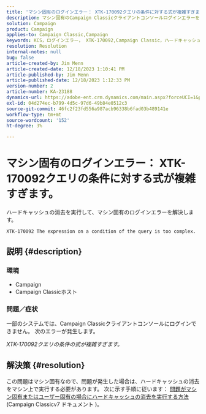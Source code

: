 ```yaml
---
title: 'マシン固有のログインエラー： XTK-170092クエリの条件に対する式が複雑すぎます。'
description: マシン固有のCampaign Classicクライアントコンソールログインエラーを解決する方法を説明します。
solution: Campaign
product: Campaign
applies-to: Campaign Classic,Campaign
keywords: KCS，ログインエラー， XTK-170092,Campaign Classic，ハードキャッシュの消去
resolution: Resolution
internal-notes: null
bug: false
article-created-by: Jim Menn
article-created-date: 12/18/2023 1:10:41 PM
article-published-by: Jim Menn
article-published-date: 12/18/2023 1:12:33 PM
version-number: 2
article-number: KA-23188
dynamics-url: https://adobe-ent.crm.dynamics.com/main.aspx?forceUCI=1&pagetype=entityrecord&etn=knowledgearticle&id=b1a668d2-a69d-ee11-be37-6045bd006268
exl-id: 04d274ec-b799-4d5c-97d6-49b84e0512c3
source-git-commit: 46fc2f23fd556a987acb96338b6fad03b489141e
workflow-type: tm+mt
source-wordcount: '152'
ht-degree: 3%

---
```


# マシン固有のログインエラー： XTK-170092クエリの条件に対する式が複雑すぎます。


ハードキャッシュの消去を実行して、マシン固有のログインエラーを解決します。




```
XTK-170092 The expression on a condition of the query is too complex.
```




## 説明 {#description}


### <b>環境</b>

- Campaign
- Campaign Classicホスト




### <b>問題／症状</b>

一部のシステムでは、Campaign Classicクライアントコンソールにログインできません。 次のエラーが発生します。

*XTK-170092クエリの条件の式が複雑すぎます。*


## 解決策 {#resolution}


この問題はマシン固有なので、問題が発生した場合は、ハードキャッシュの消去をマシン上で実行する必要があります。 次に示す手順に従います： [問題がマシン固有またはユーザー固有の場合にハードキャッシュの消去を実行する方法](https://experienceleague.adobe.com/docs/campaign-classic/using/getting-started/starting-with-adobe-campaign/faq/faq-campaign-config.html#perform-hard-cache-clear)(Campaign Classicv7 ドキュメント )。
